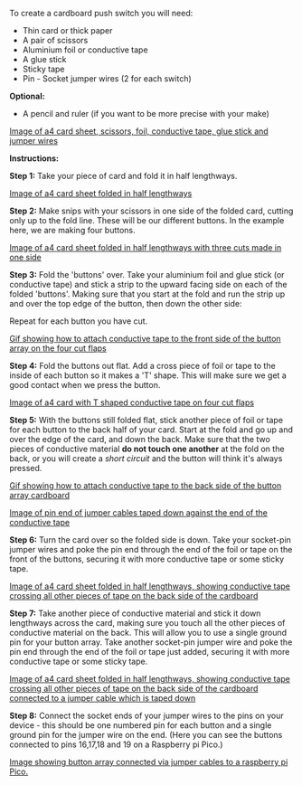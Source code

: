 To create a cardboard push switch you will need:

+ Thin card or thick paper
+ A pair of scissors
+ Aluminium foil or conductive tape
+ A glue stick
+ Sticky tape
+ Pin - Socket jumper wires (2 for each switch)

**Optional:**
+ A pencil and ruler (if you want to be more precise with your make)

[Image of a4 card sheet, scissors, foil, conductive tape, glue stick and jumper wires](images/stuff.jpeg)

**Instructions:**

**Step 1:** Take your piece of card and fold it in half lengthways.

[Image of a4 card sheet folded in half lengthways](images/1.jpeg)

**Step 2:** Make snips with your scissors in one side of the folded card, cutting only up to the fold line. These will be our different buttons. In the example here, we are making four buttons.

[Image of a4 card sheet folded in half lengthways with three cuts made in one side](images/2.jpeg)

**Step 3:** Fold the 'buttons' over. Take your aluminium foil and glue stick (or conductive tape) and stick a strip to the upward facing side on each of the folded 'buttons'. Making sure that you start at the fold and run the strip up and over the top edge of the button, then down the other side:

Repeat for each button you have cut.

[Gif showing how to attach conductive tape to the front side of the button array on the four cut flaps](images/fronttape.gif)

**Step 4:** Fold the buttons out flat. Add a cross piece of foil or tape to the inside of each button so it makes a 'T' shape. This will make sure we get a good contact when we press the button.

[Image of a4 card with T shaped conductive tape on four cut flaps](images/3.jpeg)

**Step 5:** With the buttons still folded flat, stick another piece of foil or tape for each button to the back half of your card. Start at the fold and go up and over the edge of the card, and down the back. Make sure that the two pieces of conductive material **do not touch one another** at the fold on the back, or you will create a *short circuit* and the button will think it's always pressed. 

[Gif showing how to attach conductive tape to the back side of the button array cardboard](images/backtape.gif)

[Image of pin end of jumper cables taped down against the end of the conductive tape](images/4.jpeg)

**Step 6:** Turn the card over so the folded side is down. Take your socket-pin jumper wires and poke the pin end through the end of the foil or tape on the front of the buttons, securing it with more conductive tape or some sticky tape.

[Image of a4 card sheet folded in half lengthways, showing conductive tape crossing all other pieces of tape on the back side of the cardboard](images/5.jpeg)

**Step 7:** Take another piece of conductive material and stick it down lengthways across the card, making sure you touch all the other pieces of conductive material on the back. This will allow you to use a single ground pin for your button array. Take another socket-pin jumper wire and poke the pin end through the end of the foil or tape just added, securing it with more conductive tape or some sticky tape.

[Image of a4 card sheet folded in half lengthways, showing conductive tape crossing all other pieces of tape on the back side of the cardboard connected to a jumper cable which is taped down](images/6.jpeg)

**Step 8:** Connect the socket ends of your jumper wires to the pins on your device - this should be one numbered pin for each button and a single ground pin for the jumper wire on the end. (Here you can see the buttons connected to pins 16,17,18 and 19 on a Raspberry pi Pico.)

[Image showing button array connected via jumper cables to a raspberry pi Pico.](images/7.jpeg)


